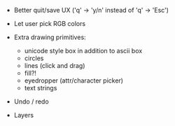 
- Better quit/save UX ('q' -> 'y/n' instead of 'q' -> 'Esc')

- Let user pick RGB colors

- Extra drawing primitives:
  - unicode style box in addition to ascii box
  - circles
  - lines (click and drag)
  - fill?!
  - eyedropper (attr/character picker)
  - text strings

- Undo / redo

- Layers
